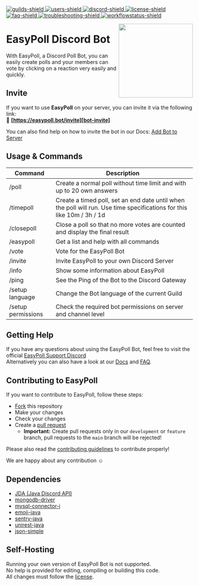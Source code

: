 [bot-invite]: https://easypoll.bot/invite?utm_source=github&utm_medium=readme&utm_campaign=easypoll
[discord-invite]: https://easypoll.bot/discord
[license]: https://github.com/fbrettnich/easypoll-bot/blob/main/LICENSE
[docs]: https://docs.easypoll.bot/
[faq]: https://docs.easypoll.bot/faq
[troubleshooting]: https://docs.easypoll.bot/troubleshooting
[guilds-shield]: https://img.shields.io/badge/dynamic/json?color=7289DA&label=Servers&query=guilds&url=https%3A%2F%2Feasypoll.bot%2Fapi.php
[users-shield]: https://img.shields.io/badge/dynamic/json?color=7289DA&label=Users&query=users&url=https%3A%2F%2Feasypoll.bot%2Fapi.php
[discord-shield]: https://discord.com/api/guilds/552156123734474762/widget.png
[license-shield]: https://img.shields.io/github/license/fbrettnich/easypoll-bot?label=License
[faq-shield]: https://img.shields.io/badge/Wiki-FAQ-blue.svg
[troubleshooting-shield]: https://img.shields.io/badge/Wiki-Troubleshooting-red.svg
[workflowstatus-shield]: https://img.shields.io/github/workflow/status/fbrettnich/easypoll-bot/Java%20CI%20with%20Maven?event=push&label=Build

[ ![guilds-shield][] ][bot-invite]
[ ![users-shield][] ][bot-invite]
[ ![discord-shield][] ][discord-invite]
[ ![license-shield][] ][license]
[ ![faq-shield][] ][faq]
[ ![troubleshooting-shield][] ][troubleshooting]
[ ![workflowstatus-shield][] ](https://github.com/fbrettnich/easypoll-bot/actions/workflows/java-ci-maven.yml)

<img align="right" src="https://raw.githubusercontent.com/fbrettnich/easypoll-bot/main/.github/images/easypoll-logo.png" height="200" width="200">

# EasyPoll Discord Bot

With EasyPoll, a Discord Poll Bot, you can easily create polls and your members can vote by clicking on a reaction very easily and quickly.

## Invite
If you want to use **EasyPoll** on your server, you can invite it via the following link:  
&#128279; **[https://easypoll.bot/invite][bot-invite]**

You can also find help on how to invite the bot in our Docs: [Add Bot to Server](https://docs.easypoll.bot/getting-started/add-bot-to-server)

## Usage & Commands

| Command            | Description                                                                                                             |
| ------------------ | ----------------------------------------------------------------------------------------------------------------------- |
| /poll              | Create a normal poll without time limit and with up to 20 own answers                                                   |
| /timepoll          | Create a timed poll, set an end date until when the poll will run. Use time specifications for this like 10m / 3h / 1d  |
| /closepoll         | Close a poll so that no more votes are counted and display the final result                                             |
| /easypoll          | Get a list and help with all commands                                                                                   |
| /vote              | Vote for the EasyPoll Bot                                                                                               |
| /invite            | Invite EasyPoll to your own Discord Server                                                                               |
| /info              | Show some information about EasyPoll                                                                                    |
| /ping              | See the Ping of the Bot to the Discord Gateway                                                                          |
| /setup language    | Change the Bot language of the current Guild                                                                            |
| /setup permissions | Check the required bot permissions on server and channel level                                                          |

## Getting Help
If you have any questions about using the EasyPoll Bot, feel free to visit the official [EasyPoll Support Discord][discord-invite]  
Alternatively you can also have a look at our [Docs][docs] and [FAQ][faq].

## Contributing to EasyPoll
If you want to contribute to EasyPoll, follow these steps:
- [Fork](https://github.com/fbrettnich/easypoll-bot/fork) this repository
- Make your changes
- Check your changes
- Create a [pull request](https://github.com/fbrettnich/easypoll-bot/pulls)
    - **Important:** Create pull requests only in our `development` or `feature` branch, pull requests to the `main` branch will be rejected!

Please also read the [contributing guidelines](https://github.com/fbrettnich/easypoll-bot/blob/main/.github/CONTRIBUTING.md) to contribute properly!

We are happy about any contribution &#9786;

## Dependencies
- [JDA (Java Discord API)](https://github.com/DV8FromTheWorld/JDA/)
- [mongodb-driver](https://github.com/TenorioStephano/MongoDB)
- [mysql-connector-j](https://github.com/mysql/mysql-connector-j)
- [emoji-java](https://github.com/vdurmont/emoji-java)
- [sentry-java](https://github.com/getsentry/sentry-java)
- [unirest-java](https://github.com/Kong/unirest-java)
- [json-simple](https://github.com/fangyidong/json-simple)

## Self-Hosting
Running your own version of EasyPoll Bot is not supported.  
No help is provided for editing, compiling or building this code.  
All changes must follow the [license][license].
